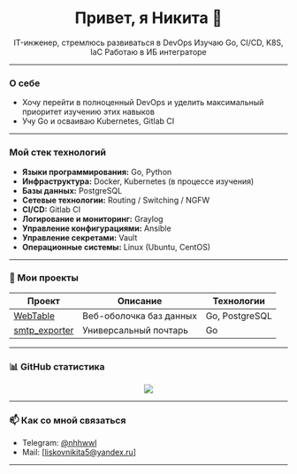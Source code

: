 <h1 align="center">Привет, я Никита 👋</h1>
<p align="center">
   IT-инженер, стремлюсь развиваться в DevOps  
   Изучаю Go, CI/CD, K8S, IaC   
   Работаю в ИБ интеграторе  
</p>

---

###  О себе
-  Хочу перейти в полноценный DevOps и уделить максимальный приоритет изучению этих навыков   
-  Учу Go и осваиваю Kubernetes, Gitlab CI  

---

###  Мой стек технологий
- **Языки программирования:** Go, Python  
- **Инфраструктура:** Docker, Kubernetes (в процессе изучения)
- **Базы данных:** PostgreSQL  
- **Сетевые технологии:** Routing / Switching / NGFW
- **CI/CD:** Gitlab CI
- **Логирование и мониторинг:** Graylog
- **Управление конфигурациями:** Ansible
- **Управление секретами:** Vault
- **Операционные системы:** Linux (Ubuntu, CentOS)     

---

### 🚀 Мои проекты
| Проект | Описание | Технологии |
|--------|----------|------------|
| [WebTable](https://github.com/AqV-rs/) | Веб-оболочка баз данных | Go, PostgreSQL |
| [smtp_exporter](https://github.com/AqV-rs/smtp_exporter) | Универсальный почтарь | Go |

---

### 📊 GitHub статистика  
<p align="center">
  <img src="https://github-readme-stats.vercel.app/api?username=AqV-rs&show_icons=true&theme=radical" />
</p>

---

### 📫 Как со мной связаться  
- Telegram: [@nhhwwl](https://t.me/nhhwwl)  
- Mail: [liskovnikita5@yandex.ru]

---

